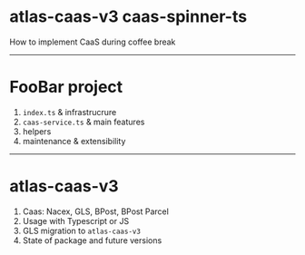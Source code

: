 # atlas-caas-v3 caas-spinner-ts

How to implement CaaS during coffee break

---

# FooBar project

1. `index.ts` & infrastrucrure
2. `caas-service.ts` & main features
3. helpers
4. maintenance & extensibility
    
---

# atlas-caas-v3

1. Caas: Nacex, GLS, BPost, BPost Parcel
2. Usage with Typescript or JS
3. GLS migration to `atlas-caas-v3`
4. State of package and future versions
    
